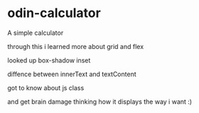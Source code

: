 # odin-calculator
A simple calculator 

through this i learned more about grid and flex

looked up box-shadow inset 

diffence between innerText and textContent

got to know about js class

and get brain damage thinking how it displays the way i want :)

